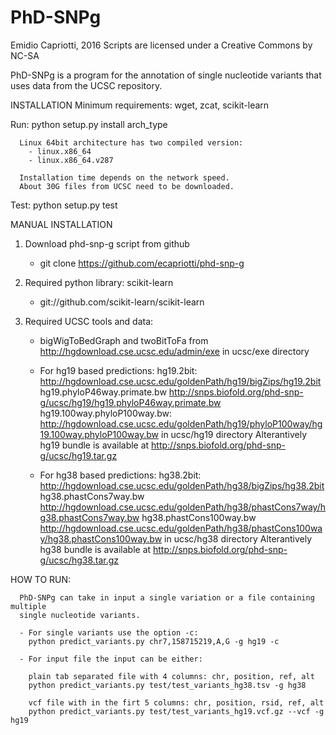 # PhD-SNPg
Emidio Capriotti, 2016
Scripts are licensed under a Creative Commons by NC-SA

PhD-SNPg is a program for the annotation of single nucleotide variants
that uses data from the UCSC repository.


INSTALLATION
   Minimum requirements:
      wget, zcat, scikit-learn
      
   Run:
      python setup.py install arch_type

      Linux 64bit architecture has two compiled version:
        - linux.x86_64
        - linux.x86_64.v287

      Installation time depends on the network speed.
      About 30G files from UCSC need to be downloaded.

   Test:
     python setup.py test	



MANUAL INSTALLATION

   1) Download phd-snp-g script from github
      - git clone https://github.com/ecapriotti/phd-snp-g

   2) Required python library: scikit-learn
      - git://github.com/scikit-learn/scikit-learn

   3) Required UCSC tools and data:
      - bigWigToBedGraph and twoBitToFa from
        http://hgdownload.cse.ucsc.edu/admin/exe
        in ucsc/exe directory

      - For hg19 based predictions:
        hg19.2bit: http://hgdownload.cse.ucsc.edu/goldenPath/hg19/bigZips/hg19.2bit
        hg19.phyloP46way.primate.bw http://snps.biofold.org/phd-snp-g/ucsc/hg19/hg19.phyloP46way.primate.bw	
        hg19.100way.phyloP100way.bw: http://hgdownload.cse.ucsc.edu/goldenPath/hg19/phyloP100way/hg19.100way.phyloP100way.bw
        in ucsc/hg19 directory
        Alterantively hg19 bundle is available at http://snps.biofold.org/phd-snp-g/ucsc/hg19.tar.gz		

      - For hg38 based predictions:
        hg38.2bit: http://hgdownload.cse.ucsc.edu/goldenPath/hg38/bigZips/hg38.2bit
        hg38.phastCons7way.bw http://hgdownload.cse.ucsc.edu/goldenPath/hg38/phastCons7way/hg38.phastCons7way.bw
        hg38.phastCons100way.bw http://hgdownload.cse.ucsc.edu/goldenPath/hg38/phastCons100way/hg38.phastCons100way.bw
        in ucsc/hg38 directory
        Alterantively hg38 bundle is available at http://snps.biofold.org/phd-snp-g/ucsc/hg38.tar.gz


HOW TO RUN:
		
      PhD-SNPg can take in input a single variation or a file containing multiple 
      single nucleotide variants.

      - For single variants use the option -c:
        python predict_variants.py chr7,158715219,A,G -g hg19 -c

      - For input file the input can be either: 
	
        plain tab separated file with 4 columns: chr, position, ref, alt
        python predict_variants.py test/test_variants_hg38.tsv -g hg38
       
        vcf file with in the firt 5 columns: chr, position, rsid, ref, alt  
        python predict_variants.py test/test_variants_hg19.vcf.gz --vcf -g hg19
